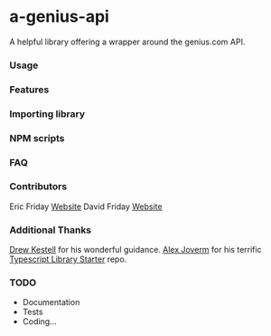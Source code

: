 
# a-genius-api
A helpful library offering a wrapper around the genius.com API.

### Usage

### Features

### Importing library

### NPM scripts

### FAQ

### Contributors
Eric Friday [Website](http://www.ericbfriday.com)
David Friday [Website](https://www.github.com/tom1011)

### Additional Thanks
[Drew Kestell](https://drewkestell.us) for his wonderful guidance.
[Alex Joverm](https://github.com/alexjoverm) for his terrific[ Typescript Library Starter](https://github.com/alexjoverm/typescript-library-starter) repo.

### TODO

- Documentation
- Tests
- Coding...
